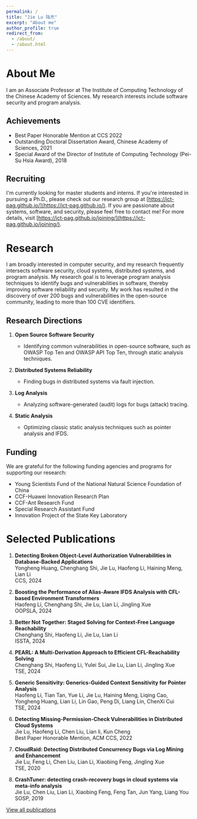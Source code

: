 ```yaml
---
permalink: /
title: "Jie Lu 陆杰"
excerpt: "About me"
author_profile: true
redirect_from: 
  - /about/
  - /about.html
---
```



# About Me

I am an Associate Professor at The Institute of Computing Technology of the Chinese Academy of Sciences. My research interests include software security and program analysis.

## Achievements
- Best Paper Honorable Mention at CCS 2022
- Outstanding Doctoral Dissertation Award, Chinese Academy of Sciences, 2021
- Special Award of the Director of Institute of Computing Technology (Pei-Su Hsia Award), 2018

## Recruiting
I'm currently looking for master students and interns. If you're interested in pursuing a Ph.D., please check out our research group at [https://ict-pag.github.io/](https://ict-pag.github.io/). If you are passionate about systems, software, and security, please feel free to contact me! For more details, visit [https://ict-pag.github.io/joining/](https://ict-pag.github.io/joining/).

# Research

I am broadly interested in computer security, and my research frequently intersects software security, cloud systems, distributed systems, and program analysis. My research goal is to leverage program analysis techniques to identify bugs and vulnerabilities in software, thereby improving software reliability and security. My work has resulted in the discovery of over 200 bugs and vulnerabilities in the open-source community, leading to more than 100 CVE identifiers.

## Research Directions
1. **Open Source Software Security**
   - Identifying common vulnerabilities in open-source software, such as OWASP Top Ten and OWASP API Top Ten, through static analysis techniques.

2. **Distributed Systems Reliability**
   - Finding bugs in distributed systems via fault injection.

3. **Log Analysis**
   - Analyzing software-generated (audit) logs for bugs (attack) tracing.

4. **Static Analysis**
   - Optimizing classic static analysis techniques such as pointer analysis and IFDS.

## Funding
We are grateful for the following funding agencies and programs for supporting our research:

- Young Scientists Fund of the National Natural Science Foundation of China
- CCF-Huawei Innovation Research Plan
- CCF-Ant Research Fund
- Special Research Assistant Fund
- Innovation Project of the State Key Laboratory

# Selected Publications

1. **Detecting Broken Object-Level Authorization Vulnerabilities in Database-Backed Applications**  
   Yongheng Huang, Chenghang Shi, Jie Lu, Haofeng Li, Haining Meng, Lian Li  
   CCS, 2024

2. **Boosting the Performance of Alias-Aware IFDS Analysis with CFL-based Environment Transformers**  
   Haofeng Li, Chenghang Shi, Jie Lu, Lian Li, Jingling Xue  
   OOPSLA, 2024

3. **Better Not Together: Staged Solving for Context-Free Language Reachability**  
   Chenghang Shi, Haofeng Li, Jie Lu, Lian Li  
   ISSTA, 2024

4. **PEARL: A Multi-Derivation Approach to Efficient CFL-Reachability Solving**  
   Chenghang Shi, Haofeng Li, Yulei Sui, Jie Lu, Lian Li, Jingling Xue  
   TSE, 2024

5. **Generic Sensitivity: Generics-Guided Context Sensitivity for Pointer Analysis**  
   Haofeng Li, Tian Tan, Yue Li, Jie Lu, Haining Meng, Liqing Cao, Yongheng Huang, Lian Li, Lin Gao, Peng Di, Liang Lin, ChenXi Cui  
   TSE, 2024

6. **Detecting Missing-Permission-Check Vulnerabilities in Distributed Cloud Systems**  
   Jie Lu, Haofeng Li, Chen Liu, Lian li, Kun Cheng  
   Best Paper Honorable Mention, ACM CCS, 2022

7. **CloudRaid: Detecting Distributed Concurrency Bugs via Log Mining and Enhancement**  
   Jie Lu, Feng Li, Chen Liu, Lian Li, Xiaobing Feng, Jingling Xue  
   TSE, 2020

8. **CrashTuner: detecting crash-recovery bugs in cloud systems via meta-info analysis**  
   Jie Lu, Chen Liu, Lian Li, Xiaobing Feng, Feng Tan, Jun Yang, Liang You  
   SOSP, 2019

[View all publications](https://lujie.ac.cn/publications/)